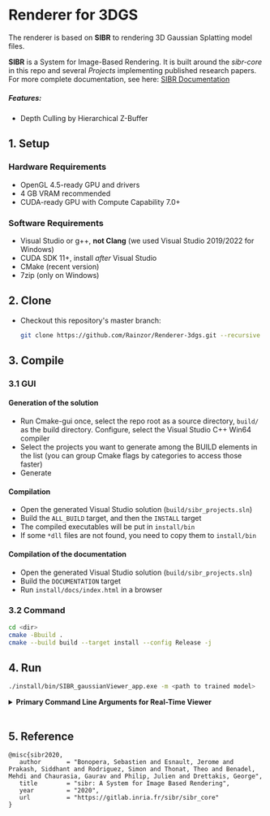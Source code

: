 # Renderer for 3DGS

The renderer is based on **SIBR** to rendering 3D Gaussian Splatting model files.

**SIBR** is a System for Image-Based Rendering.  It is built around the *sibr-core* in this repo and several *Projects* implementing published research papers.  For more complete documentation, see here: [SIBR Documentation](https://sibr.gitlabpages.inria.fr) 

##### Features:

- Depth Culling by Hierarchical Z-Buffer

## 1. Setup

### Hardware Requirements

- OpenGL 4.5-ready GPU and drivers 
- 4 GB VRAM recommended
- CUDA-ready GPU with Compute Capability 7.0+

### Software Requirements

- Visual Studio or g++, **not Clang** (we used Visual Studio 2019/2022 for Windows)
- CUDA SDK 11+, install *after* Visual Studio
- CMake (recent version)
- 7zip (only on Windows)

## 2. Clone 

- Checkout this repository's master branch:
  
  ```sh
  git clone https://github.com/Rainzor/Renderer-3dgs.git --recursive
  ```

## 3. Compile

### 3.1 GUI

#### Generation of the solution

- Run Cmake-gui once, select the repo root as a source directory, `build/` as the build directory. Configure, select the Visual Studio C++ Win64 compiler
- Select the projects you want to generate among the BUILD elements in the list (you can group Cmake flags by categories to access those faster)
- Generate

#### Compilation

- Open the generated Visual Studio solution (`build/sibr_projects.sln`)
- Build the `ALL_BUILD` target, and then the `INSTALL` target
- The compiled executables will be put in `install/bin`
- If some `*dll` files are not found, you need to copy them to `install/bin`

#### Compilation of the documentation

- Open the generated Visual Studio solution (`build/sibr_projects.sln`)
- Build the `DOCUMENTATION` target
- Run `install/docs/index.html` in a browser


### 3.2 Command

```sh
cd <dir>
cmake -Bbuild .
cmake --build build --target install --config Release -j
```

## 4. Run

```sh
./install/bin/SIBR_gaussianViewer_app.exe -m <path to trained model>
```

<details>
<summary><span style="font-weight: bold;">Primary Command Line Arguments for Real-Time Viewer</span></summary>


  #### --model-path / -m

  Path to trained model.

  #### --iteration

  Specifies which of state to load if multiple are available. Defaults to latest available iteration.

  #### --path / -s

  Argument to override model's path to source dataset.

  #### --rendering-size 

  Takes two space separated numbers to define the resolution at which real-time rendering occurs, ```1200``` width by default. Note that to enforce an aspect that differs from the input images, you need ```--force-aspect-ratio``` too.

  #### --load_images

  Flag to load source dataset images to be displayed in the top view for each camera.

  #### --device

  Index of CUDA device to use for rasterization if multiple are available, ```0``` by default.

  #### --no_interop

  Disables CUDA/GL interop forcibly. Use on systems that may not behave according to spec (e.g., WSL2 with MESA GL 4.5 software rendering).
</details>
<br>

## 5. Reference

```
@misc{sibr2020,
   author       = "Bonopera, Sebastien and Esnault, Jerome and Prakash, Siddhant and Rodriguez, Simon and Thonat, Theo and Benadel, Mehdi and Chaurasia, Gaurav and Philip, Julien and Drettakis, George",
   title        = "sibr: A System for Image Based Rendering",
   year         = "2020",
   url          = "https://gitlab.inria.fr/sibr/sibr_core"
}
```

